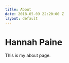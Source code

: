 ```yaml
---
title: About
date: 2018-05-09 22:20:00 Z
layout: default
---
```


# Hannah Paine

This is my about page.